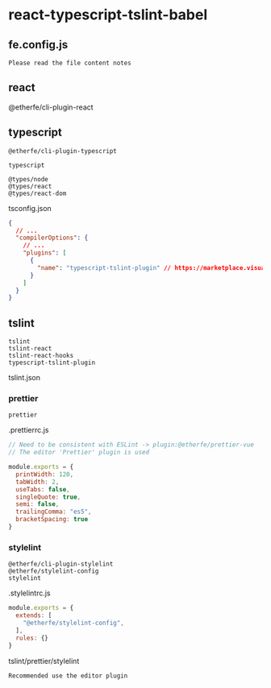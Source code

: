 

# react-typescript-tslint-babel

## fe.config.js
```
Please read the file content notes
```

## react
@etherfe/cli-plugin-react

## typescript
```
@etherfe/cli-plugin-typescript

typescript  

@types/node  
@types/react  
@types/react-dom  
```

tsconfig.json


```json
{
  // ...
  "compilerOptions": {
    // ...
    "plugins": [
      {
        "name": "typescript-tslint-plugin" // https://marketplace.visualstudio.com/items?itemName=ms-vscode.vscode-typescript-tslint-plugin
      }
    ]
  }
}

```
## tslint

```
tslint  
tslint-react  
tslint-react-hooks  
typescript-tslint-plugin  
```

tslint.json


### prettier

```
prettier
```

.prettierrc.js

```js
// Need to be consistent with ESLint -> plugin:@etherfe/prettier-vue
// The editor 'Prettier' plugin is used

module.exports = {
  printWidth: 120,
  tabWidth: 2,
  useTabs: false,
  singleQuote: true,
  semi: false,
  trailingComma: "es5",
  bracketSpacing: true
}
```
### stylelint

```
@etherfe/cli-plugin-stylelint  
@etherfe/stylelint-config
stylelint  
```

.stylelintrc.js
```js
module.exports = {
  extends: [
    "@etherfe/stylelint-config",
  ],
  rules: {}
}

```

tslint/prettier/stylelint
```
Recommended use the editor plugin
```